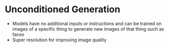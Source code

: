 # Unconditioned Generation

* Models have no additional inputs or instructions and can be trained on images of a specific thing to generate new images of that thing such as faces
* Super resolution for improving image quality
